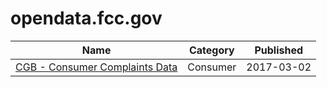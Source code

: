 # opendata.fcc.gov

Name | Category | Published
---- | -------- | ---------
[CGB - Consumer Complaints Data](../socrata/3xyp-aqkj.md) | Consumer | 2017-03-02

